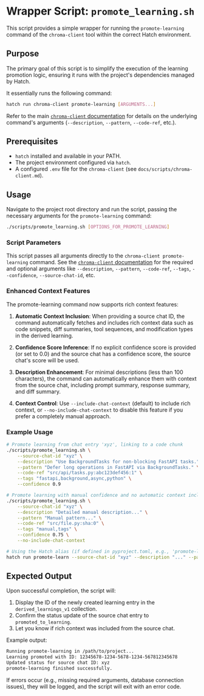 # Wrapper Script: `promote_learning.sh`

This script provides a simple wrapper for running the `promote-learning` command of the `chroma-client` tool within the correct Hatch environment.

## Purpose

The primary goal of this script is to simplify the execution of the learning promotion logic, ensuring it runs with the project's dependencies managed by Hatch.

It essentially runs the following command:

```bash
hatch run chroma-client promote-learning [ARGUMENTS...]
```

Refer to the main [`chroma-client` documentation](chroma-client.md#promote-learning) for details on the underlying command's arguments (`--description`, `--pattern`, `--code-ref`, etc.).

## Prerequisites

- `hatch` installed and available in your PATH.
- The project environment configured via `hatch`.
- A configured `.env` file for the `chroma-client` (see `docs/scripts/chroma-client.md`).

## Usage

Navigate to the project root directory and run the script, passing the necessary arguments for the `promote-learning` command:

```bash
./scripts/promote_learning.sh [OPTIONS_FOR_PROMOTE_LEARNING]
```

### Script Parameters

This script passes all arguments directly to the `chroma-client promote-learning` command. See the [`chroma-client` documentation](chroma-client.md#promote-learning) for the required and optional arguments like `--description`, `--pattern`, `--code-ref`, `--tags`, `--confidence`, `--source-chat-id`, etc.

### Enhanced Context Features

The promote-learning command now supports rich context features:

1. **Automatic Context Inclusion**: When providing a source chat ID, the command automatically fetches and includes rich context data such as code snippets, diff summaries, tool sequences, and modification types in the derived learning.

2. **Confidence Score Inference**: If no explicit confidence score is provided (or set to 0.0) and the source chat has a confidence score, the source chat's score will be used.

3. **Description Enhancement**: For minimal descriptions (less than 100 characters), the command can automatically enhance them with context from the source chat, including prompt summary, response summary, and diff summary.

4. **Context Control**: Use `--include-chat-context` (default) to include rich context, or `--no-include-chat-context` to disable this feature if you prefer a completely manual approach.

### Example Usage

```bash
# Promote learning from chat entry 'xyz', linking to a code chunk
./scripts/promote_learning.sh \
    --source-chat-id "xyz" \
    --description "Use BackgroundTasks for non-blocking FastAPI tasks." \
    --pattern "Defer long operations in FastAPI via BackgroundTasks." \
    --code-ref "src/api/tasks.py:abc123def456:1" \
    --tags "fastapi,background,async,python" \
    --confidence 0.9

# Promote learning with manual confidence and no automatic context inclusion
./scripts/promote_learning.sh \
    --source-chat-id "xyz" \
    --description "Detailed manual description..." \
    --pattern "Manual pattern..." \
    --code-ref "src/file.py:sha:0" \
    --tags "manual,tags" \
    --confidence 0.75 \
    --no-include-chat-context

# Using the Hatch alias (if defined in pyproject.toml, e.g., 'promote-learn')
hatch run promote-learn --source-chat-id "xyz" --description "..." --pattern "..." --code-ref "..." --tags "..." --confidence 0.8
```

## Expected Output

Upon successful completion, the script will:

1. Display the ID of the newly created learning entry in the `derived_learnings_v1` collection.
2. Confirm the status update of the source chat entry to `promoted_to_learning`.
3. Let you know if rich context was included from the source chat.

Example output:

```bash
Running promote-learning in /path/to/project...
Learning promoted with ID: 12345678-1234-5678-1234-567812345678
Updated status for source chat ID: xyz
promote-learning finished successfully.
```

If errors occur (e.g., missing required arguments, database connection issues), they will be logged, and the script will exit with an error code.
